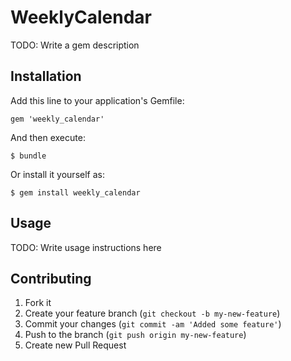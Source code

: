 # WeeklyCalendar

TODO: Write a gem description

## Installation

Add this line to your application's Gemfile:

    gem 'weekly_calendar'

And then execute:

    $ bundle

Or install it yourself as:

    $ gem install weekly_calendar

## Usage

TODO: Write usage instructions here

## Contributing

1. Fork it
2. Create your feature branch (`git checkout -b my-new-feature`)
3. Commit your changes (`git commit -am 'Added some feature'`)
4. Push to the branch (`git push origin my-new-feature`)
5. Create new Pull Request
